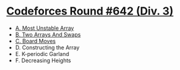 # [Codeforces Round #642 (Div. 3)](https://codeforces.com/contest/1353)

- [A. Most Unstable Array](https://github.com/wingkwong/codeforces/blob/master/1353/A.cpp)
- [B. Two Arrays And Swaps](https://github.com/wingkwong/codeforces/blob/master/1353/B.cpp)
- [C. Board Moves](https://github.com/wingkwong/codeforces/blob/master/1353/C.cpp)
- D. Constructing the Array
- E. K-periodic Garland
- F. Decreasing Heights

